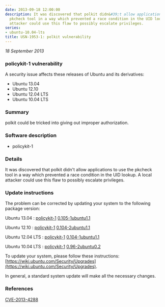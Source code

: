 ```yaml
---
date: 2013-09-18 12:00:00
description: It was discovered that polkit didn&#39;t allow applications to use the
  pkcheck tool in a way which prevented a race condition in the UID lookup. A local
  attacker could use this flaw to possibly escalate privileges.
series:
- ubuntu-10.04-lts
title: USN-1953-1: polkit vulnerability
---
```


*18 September 2013*

### policykit-1 vulnerability

A security issue affects these releases of Ubuntu and its derivatives:

* Ubuntu 13.04
* Ubuntu 12.10
* Ubuntu 12.04 LTS
* Ubuntu 10.04 LTS

### Summary

polkit could be tricked into giving out improper authorization. 

### Software description

* policykit-1 

### Details

It was discovered that polkit didn&#39;t allow applications to use the pkcheck tool in a way which prevented a race condition in the UID lookup. A local attacker could use this flaw to possibly escalate privileges. 

### Update instructions

The problem can be corrected by updating your system to the following package version:

Ubuntu 13.04
 : [policykit-1](https://launchpad.net/ubuntu/+source/policykit-1) <span> [0.105-1ubuntu1.1](https://launchpad.net/ubuntu/+source/policykit-1/0.105-1ubuntu1.1) </span> 

Ubuntu 12.10
 : [policykit-1](https://launchpad.net/ubuntu/+source/policykit-1) <span> [0.104-2ubuntu1.1](https://launchpad.net/ubuntu/+source/policykit-1/0.104-2ubuntu1.1) </span> 

Ubuntu 12.04 LTS
 : [policykit-1](https://launchpad.net/ubuntu/+source/policykit-1) <span> [0.104-1ubuntu1.1](https://launchpad.net/ubuntu/+source/policykit-1/0.104-1ubuntu1.1) </span> 

Ubuntu 10.04 LTS
 : [policykit-1](https://launchpad.net/ubuntu/+source/policykit-1) <span> [0.96-2ubuntu0.2](https://launchpad.net/ubuntu/+source/policykit-1/0.96-2ubuntu0.2) </span> 

To update your system, please follow these instructions: [https://wiki.ubuntu.com/Security/Upgrades](https://wiki.ubuntu.com/Security/Upgrades).

In general, a standard system update will make all the necessary changes. 

### References

 
 [CVE-2013-4288](http://people.ubuntu.com/~ubuntu-security/cve/CVE-2013-4288)